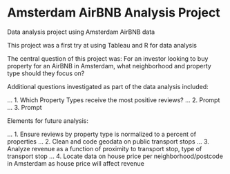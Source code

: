 # Amsterdam AirBNB Analysis Project
Data analysis project using Amsterdam AirBNB data

This project was a first try at using Tableau and R for data analysis

The central question of this project was: For an investor looking to buy property for an AirBNB in Amsterdam, what neighborhood and property type should they focus on?

Additional questions investigated as part of the data analysis included:

... 1. Which Property Types receive the most positive reviews?
... 2. Prompt
... 3. Prompt

Elements for future analysis:

... 1. Ensure reviews by property type is normalized to a percent of properties
... 2. Clean and code geodata on public transport stops
... 3. Analyze revenue as a function of proximity to transport stop, type of transport stop 
... 4. Locate data on house price per neighborhood/postcode in Amsterdam as house price will affect revenue
